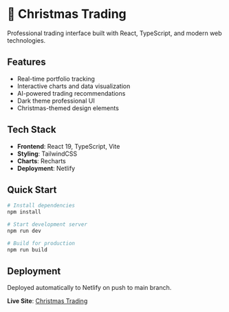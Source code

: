 # 🎄 Christmas Trading

Professional trading interface built with React, TypeScript, and modern web technologies.

## Features

- Real-time portfolio tracking
- Interactive charts and data visualization  
- AI-powered trading recommendations
- Dark theme professional UI
- Christmas-themed design elements

## Tech Stack

- **Frontend**: React 19, TypeScript, Vite
- **Styling**: TailwindCSS
- **Charts**: Recharts
- **Deployment**: Netlify

## Quick Start

```bash
# Install dependencies
npm install

# Start development server
npm run dev

# Build for production
npm run build
```

## Deployment

Deployed automatically to Netlify on push to main branch.

**Live Site**: [Christmas Trading](https://christmas-trading.netlify.app)